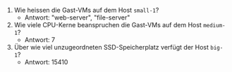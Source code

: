 1. Wie heissen die Gast-VMs auf dem Host `small-1`?
    - Antwort: "web-server", "file-server"
2. Wie viele CPU-Kerne beanspruchen die Gast-VMs auf dem Host `medium-1`? 
    - Antwort: 7
3. Über wie viel unzugeordneten SSD-Speicherplatz verfügt der Host `big-1`?
    - Antwort: 15410
